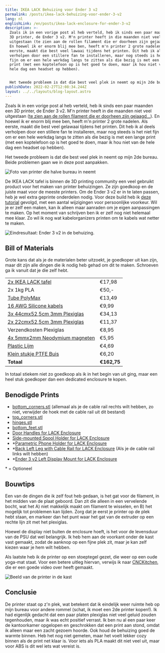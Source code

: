 ```yaml
---
title: IKEA LACK Behuizing voor Ender 3 v2
permalink: /posts/ikea-lack-behuizing-voor-ender-3-v2
lang: nl
englishLink: /en/posts/ikea-lack-enclosure-for-ender-3-v2
description: >-
  Zoals ik in een vorige post al heb verteld, heb ik sinds een paar maanden een
  3D printer, de Ender 3 v2. M'n printer heeft in die maanden niet veel
  uitgestaan (te zien aan de rollen filament die er doorheen zijn gejaagd...).
  En hoewel ik er enorm blij mee ben, heeft m'n printer 2 grote nadelen. Als
  eerste, maakt die best veel lawaai tijdens het printen. Dit heb ik al deels
  verholpen door een stillere fan te installeren, maar nog steeds is het niet
  fijn om er een hele werkdag langs te zitten als die bezig is met een lange
  print (met een koptelefoon op is het goed te doen, maar ik hou niet van de
  hele dag een headset op hebben).


  Het tweede probleem is dat die best veel plek in neemt op mijn 2de bureau. Beide problemen gaan we in deze post aanpakken.
publishDate: 2022-02-27T12:08:34.244Z
layout: ../../layouts/blog-layout.astro
---
```


Zoals ik in een vorige post al heb verteld, heb ik sinds een paar maanden een 3D printer, de Ender 3 v2. M'n printer heeft in die maanden niet veel uitgestaan ([te zien aan de rollen filament die er doorheen zijn gejaagd...](https://res.cloudinary.com/sandergnl/image/upload/c_scale,f_auto,q_auto/v1645963067/Spools-of-Filament.jpg)). En hoewel ik er enorm blij mee ben, heeft m'n printer 2 grote nadelen. Als eerste, maakt die best veel gelawaai tijdens het printen. Dit heb ik al deels verholpen door een stillere fan te installeren, maar nog steeds is het niet fijn om er een hele werkdag langs te zitten als die bezig is met een lange print (met een koptelefoon op is het goed te doen, maar ik hou niet van de hele dag een headset op hebben).

Het tweede probleem is dat die best veel plek in neemt op mijn 2de bureau. Beide problemen gaan we in deze post aanpakken.

![Foto van printer die halve bureau in neemt](https://res.cloudinary.com/sandergnl/image/upload/c_scale,f_auto,q_auto,w_1024/v1645962198/Printer-on-desk_lgsty6.jpg 'Enigszins oude foto, er is in de tussentijd nogal wat aan getweaked...')

De IKEA LACK tafel is binnen de 3D printing community een veel gebruikt product voor het maken van printer behuizingen. Ze zijn goedkoop en de juiste maat voor de meeste printers. Om de Ender 3 v2 er in te laten passen, heb je wel extra geprinte onderdelen nodig. Voor deze build heb ik [deze tutorial](https://www.lets-talk-about.tech/2020/02/3d-printing-famous-ikea-lack-enclosure.html) gevolgd, met een aantal wijzigingen voor persoonlijke voorkeur. Wil je er zelf een maken, kan ik alleen maar aanraden om je eigen aanpassingen te maken. Op het moment van schrijven ben ik er zelf nog niet helemaal mee klaar. Zo wil ik nog wat kabelorganizers printen om te kabels wat netter te maken.

![Eindresultaat: Ender 3 v2 in de behuizing.](https://res.cloudinary.com/sandergnl/image/upload/c_scale,f_auto,q_auto,w_1024/v1645961636/Front-view.jpg)

## Bill of Materials

Grote kans dat als je de materialen beter uitzoekt, je goedkoper uit kan zijn, maar dit zijn alle dingen die ik nodig heb gehad om dit te maken. Schroeven ga ik vanuit dat je die zelf hebt.

|                                                                                                                                                                                                       |             |
| ----------------------------------------------------------------------------------------------------------------------------------------------------------------------------------------------------- | ----------- |
| [2x IKEA LACK tafel](https://www.ikea.com/nl/nl/p/lack-tafeltje-wit-gelazuurd-eikeneffect-70319028/)                                                                                                  | €17,98      |
| 2x 1kg PLA                                                                                                                                                                                            | €50,-       |
| [Tube PolyMax](https://www.gamma.nl/assortiment/bison-professional-polymax-express-high-tack-wit-435-g/p/B628428)                                                                                     | €13,49      |
| [16 AWG Silicone kabels](https://www.amazon.com/Electrical-Gauge-Silicone-Cable-Black/dp/B0746HRVZP/ref=sr_1_5?keywords=16+gauge+silicone+wire&qid=1645968906&sprefix=16+gauge+si%2Caps%2C150&sr=8-5) | €9,99       |
| [3x 44cmx52,5cm 3mm Plexiglas](https://kunststofplatenshop.nl/product/plexiglas-helder-3-mm/)                                                                                                         | €34,13      |
| [2x 22cmx52,5cm 3mm Plexiglas](https://kunststofplatenshop.nl/product/plexiglas-helder-3-mm/)                                                                                                         | €11,37      |
| Verzendkosten Plexiglas                                                                                                                                                                               | €8,95       |
| [4x 5mmx2mm Neodymium magneten](https://www.bol.com/nl/nl/p/super-sterke-magneten-neodymium-5x2-mm-50-stuks/9200000124646905/?bltgh=n9g-ZQOXlSrM-Tkn7jVDng.2_20.21.ProductTitle)                      | €5,95       |
| [Plastic Lijm](https://www.gamma.nl/assortiment/bison-hard-plasticlijm-25-ml/p/B483300)                                                                                                               | €4,69       |
| [Klein stukje PTFE Buis](https://www.123-3d.nl/123-3D-PTFE-teflon-buis-binnendiameter-2-mm-buitendiameter-4-mm-10-cm-i3434-t372.html)                                                                 | €6,20       |
| **Totaal**                                                                                                                                                                                            | **€162,75** |

In totaal stiekem niet zo goedkoop als ik in het begin van uit ging, maar een heel stuk goedkoper dan een dedicated enclosure te kopen.

## Benodigde Prints

- [bottom_corners.stl](https://www.thingiverse.com/thing:3598219) (allemaal als je de cable rail rechts wilt hebben, zo niet, verwijder de hoek met de cable rail uit dit bestand)
- [top_corners.stl](https://www.thingiverse.com/thing:3598219)
- [hinges.stl](https://www.thingiverse.com/thing:3598219)
- [bottom_feet.stl](https://www.thingiverse.com/thing:3598219)
- [Door Handles for LACK Enclosure](https://www.prusaprinters.org/prints/140777-door-handles-for-lack-enclosure)
- [Side-mounted Spool Holder for LACK Enclosure](https://www.prusaprinters.org/prints/136683-side-mounted-spool-holder-for-lack-enclosures)
- \*[Parametric Phone Holder for LACK Enclosure](https://www.prusaprinters.org/prints/140799-parametric-phone-holder-for-lack-enclosure)
- \*[Back Left Leg with Cable Rail for LACK Enclosure](https://www.prusaprinters.org/prints/140787-back-left-leg-with-cable-rail-for-lack-enclosure) (Als je de cable rail links wilt hebben)
- \*[Ender 3 v2 Left Display Mount for LACK Enclosure](https://www.prusaprinters.org/prints/140826-ender-3-v2-left-display-mount-for-lack-enclosure)

\* = Optioneel

## Bouwtips

Een van de dingen die ik zelf fout heb gedaan, is het gat voor de filament, in het midden van de plaat geboord. Dan zit die alleen in een vervelende bocht, wat het A) niet makkelijk maakt om filament te wisselen, en B) het mogelijk tot problemen kan lijden. Zorg dat je eerst je printer op de plek hebt staan, en markeer dan het punt waar het gat van de extruder op een rechte lijn zit met het plexiglas.

Hoewel de display niet buiten de enclosure hoeft, is het voor de levensduur van de PSU dat wel belangrijk. Ik heb hem aan de voorkant onder de kast vast gemaakt, zodat de aanknop op een fijne plek zit, maar je kan zelf kiezen waar je hem wilt hebben.

Als laatste heb ik de printer op een stoeptegel gezet, die weer op een oude yoga-mat staat. Voor een betere uitleg hiervan, verwijs ik naar [CNCKitchen](https://www.youtube.com/watch?v=y08v6PY_7ak), die er een goede video over heeft gemaakt.

![Beeld van de printer in de kast](https://res.cloudinary.com/sandergnl/image/upload/c_scale,f_auto,q_auto,w_1024/v1645961480/Inside-view.jpg)

## Conclusie

De printer staat op z'n plek, wat betekent dat ik eindelijk weer ruimte heb op mijn bureau voor andere rommel (schat, ik moet een 2de printer kopen!). Ik had eigenlijk gedacht dat een paar platen plexiglas niet veel geluid zouden tegenhouden, maar ik was echt positief verrast. Ik ben nu al een paar keer de kantoorkamer opgelopen en geschrokken dat een print aan stond, omdat ik alleen maar een zacht gezoem hoorde. Ook houd de behuizing goed de warmte binnen. Heb het nog niet gemeten, maar het voelt lekker cozy binnen als de print net klaar is. Voor iets als PLA maakt dit niet veel uit, maar voor ABS is dit wel iets wat vereist is.
